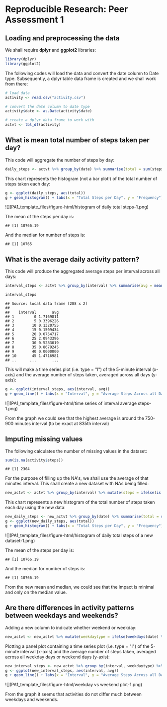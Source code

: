 # Reproducible Research: Peer Assessment 1



## Loading and preprocessing the data

We shall require **dplyr** and **ggplot2** libraries:

```r
library(dplyr)
library(ggplot2)
```

The following codes will load the data and convert the date column to Date type. Subsequently, a dplyr table data frame is created and we shall work from there:


```r
# load data
activity <- read.csv("activity.csv")

# convert the date column to date type
activity$date <- as.Date(activity$date)

# create a dplyr data frame to work with
actvt <- tbl_df(activity)
```

## What is mean total number of steps taken per day?

This code will aggregate the number of steps by day:


```r
daily_steps <- actvt %>% group_by(date) %>% summarise(total = sum(steps))
```

This chart represents the histogram (not a bar plot!) of the total number of steps taken each day:


```r
g <- ggplot(daily_steps, aes(total))
g + geom_histogram() + labs(x = "Total Steps per Day", y = "Frequency")
```

![](PA1_template_files/figure-html/histogram of daily total steps-1.png) 

The mean of the steps per day is:


```
## [1] 10766.19
```

And the median for number of steps is:


```
## [1] 10765
```


## What is the average daily activity pattern?

This code will produce the aggregated average steps per interval across all days:


```r
interval_steps <- actvt %>% group_by(interval) %>% summarise(avg = mean(steps, na.rm = TRUE))

interval_steps
```

```
## Source: local data frame [288 x 2]
## 
##    interval       avg
## 1         0 1.7169811
## 2         5 0.3396226
## 3        10 0.1320755
## 4        15 0.1509434
## 5        20 0.0754717
## 6        25 2.0943396
## 7        30 0.5283019
## 8        35 0.8679245
## 9        40 0.0000000
## 10       45 1.4716981
## ..      ...       ...
```

This will make a time series plot (i.e. type = "l") of the 5-minute interval (x-axis) and the average number of steps taken, averaged across all days (y-axis):


```r
g <- ggplot(interval_steps, aes(interval, avg))
g + geom_line() + labs(x = "Interval", y = "Average Steps Across all Days")
```

![](PA1_template_files/figure-html/time series of interval average steps-1.png) 

From the graph we could see that the highest average is around the 750-900 minutes interval (to be exact at 835th interval)

## Imputing missing values

The following calculates the number of missing values in the dataset:


```r
sum(is.na(activity$steps))
```

```
## [1] 2304
```

For the purpose of filling up the NA's, we shall use the average of that minutes interval. This shall create a new dataset with NAs being filled:



```r
new_actvt <- actvt %>% group_by(interval) %>% mutate(steps = ifelse(is.na(steps), mean(steps, na.rm = TRUE), steps))
```

This chart represents a new histogram of the total number of steps taken each day using the new data:


```r
new_daily_steps <- new_actvt %>% group_by(date) %>% summarise(total = sum(steps))
g <- ggplot(new_daily_steps, aes(total))
g + geom_histogram() + labs(x = "Total Steps per Day", y = "Frequency")
```

![](PA1_template_files/figure-html/histogram of daily total steps of a new dataset-1.png) 

The mean of the steps per day is:


```
## [1] 10766.19
```

And the median for number of steps is:


```
## [1] 10766.19
```

From the new mean and median, we could see that the impact is minimal and only on the median value.

## Are there differences in activity patterns between weekdays and weekends?

Adding a new column to indicate whether weekend or weekday:


```r
new_actvt <- new_actvt %>% mutate(weekdaytype = ifelse(weekdays(date) %in% c("Saturday", "Sunday"), "Weekend", "Weekday"))
```

Plotting a panel plot containing a time series plot (i.e. type = "l") of the 5-minute interval (x-axis) and the average number of steps taken, averaged across all weekday days or weekend days (y-axis):


```r
new_interval_steps <- new_actvt %>% group_by(interval, weekdaytype) %>% summarise(avg = mean(steps, na.rm = TRUE))
g <- ggplot(new_interval_steps, aes(interval, avg))
g + geom_line() + labs(x = "Interval", y = "Average Steps Across all Days") + facet_grid(weekdaytype ~.)
```

![](PA1_template_files/figure-html/weekday vs weekend plot-1.png) 

From the graph it seems that activities do not differ much between weekdays and weekends.
